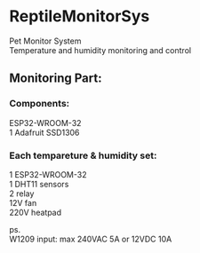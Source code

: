 # ReptileMonitorSys
Pet Monitor System<br>
Temperature and humidity monitoring and control

## Monitoring Part:
### Components:<br>
ESP32-WROOM-32<br>
1 Adafruit SSD1306<br>

### Each tempareture & humidity set:<br>
1 ESP32-WROOM-32<br>
1 DHT11 sensors<br>
2 relay<br>
12V fan<br>
220V heatpad

ps.<br>
W1209 input: max 240VAC 5A or 12VDC 10A<br>
